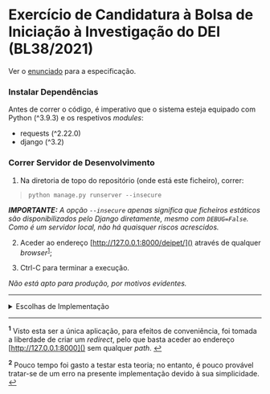# Exercício de Candidatura à Bolsa de Iniciação à Investigação do DEI (BL38/2021)

Ver o [enunciado](/enunciado.md) para a especificação.

### Instalar Dependências

Antes de correr o código, é imperativo que o sistema esteja equipado com Python (^3.9.3) e os respetivos _modules_:

-   requests (^2.22.0)
-   django (^3.2)

### Correr Servidor de Desenvolvimento

1. Na diretoria de topo do repositório (onde está este ficheiro), correr:

> `python manage.py runserver --insecure`

_**IMPORTANTE:** A opção `--insecure` apenas significa que ficheiros estáticos são disponibilizados pelo Django diretamente, mesmo com `DEBUG=False`. Como é um servidor local, não há quaisquer riscos acrescidos._

2. Aceder ao endereço [http://127.0.0.1:8000/deipet/]() através de qualquer _browser_<sup id="a1">[1](#fn1)</sup>;

3. Ctrl-C para terminar a execução.

_Não está apto para produção, por motivos evidentes._

---

<details>
<summary>Escolhas de Implementação</summary>

1.  Ao contrário do que é usual, a API Petstore disponibilizada não expõe nenhuma forma de determinar quantos animais de estimação existem no total. Assim, implementando paginação na lista de animais, a única maneira de mostrar ao utilizador quantas páginas há ao todo a seria obter todos e contá-los ­— o que claramente é contra o propósito da própria Petstore fazer paginação e não seria escalável. Assim, foi tomada a decisão de mostrar apenas botões de navegação, _sem_ a informação da quantidade total.

2.  Pela mesma razão, não foi implementada uma funcionalidade de pesquisa nem de ordenação, pois tais operações apenas poderiam ser feitas por página em vez de no geral, o que seria pouco útil (ou até enganador) para o utilizador.

3.  É de notar que alguns animais podem aparecer repetidos em páginas diferentes pelo que APARENTA<sup id="a2">[2](#fn2)</sup> ser um lapso na implementação da Petstore: o parâmetro `offset` afeta os IDs e não o número real de animais existentes, não contemplando que alguns IDs podem ter sido apagados. Por exemplo, havendo animais com IDs `[0 1 2 3 50]` (tendo os animais `4-49` sendo apagados), o `#50` é listado tanto com `(limit=20, offset=0)` (primeira página) como com `(limit=20, offset=20)` (segunda página).

4.  Por limitação do próprio sistema de _templates_, não é possível usar o mesmo _block_ "title" duas vezes (`<title />` e `<h1 />`). Para evitar repetição, portanto, o _template_ estrutural foi separado em `base.html` e `layout.html`, sendo o primeiro extremamente básico mas havendo assim uma _workaround_ para esta limitação. Como bonus, o código fica (discutivelmente) melhor organizado.

</details>

---

<b id="fn1"><sup>1</sup></b> Visto esta ser a única aplicação, para efeitos de conveniência, foi tomada a liberdade de criar um _redirect_, pelo que basta aceder ao endereço [http://127.0.0.1:8000]() sem qualquer _path_. [↩](#a1)

<b id="fn2"><sup>2</sup></b> Pouco tempo foi gasto a testar esta teoria; no entanto, é pouco provável tratar-se de um erro na presente implementação devido à sua simplicidade. [↩](#a2)
